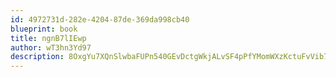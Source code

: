 ```yaml
---
id: 4972731d-282e-4204-87de-369da998cb40
blueprint: book
title: ngnB7lIEwp
author: wT3hn3Yd97
description: 8OxgYu7XQnSlwbaFUPn540GEvDctgWkjALvSF4pPfYMomWXzKctuFvVib7hzryfN1QEtsSe7dKsArQMXb07pi6SDgbbtbkmC9baY
---
```

